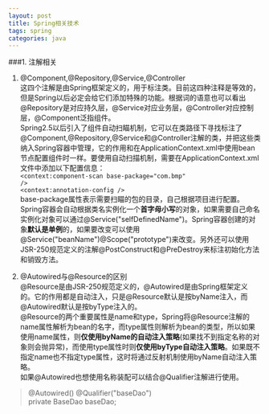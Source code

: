```yaml
---
layout: post
title: Spring相关技术
tags: spring
categories: java
---
```

###1. 注解相关
1. @Component,@Repository,@Service,@Controller  
这四个注解是由Spring框架定义的，用于标注类。目前这四种注释是等效的，但是Spring以后必定会给它们添加特殊的功能。根据词的语意也可以看出@Repository是对应持久层，@Service对应业务层，@Controller对应控制层，@Component泛指组件。  
Spring2.5以后引入了组件自动扫瞄机制，它可以在类路径下寻找标注了@Component,@Repository,@Service和@Controller注解的类，并把这些类纳入Spring容器中管理，它的作用和在ApplicationContext.xml中使用bean节点配置组件时一样。要使用自动扫描机制，需要在ApplicationContext.xml文件中添加以下配置信息：  
<code><context:component-scan base-package="com.bmp" /></code>  
<code><context:annotation-config /></code>  
base-package属性表示需要扫瞄的包的目录，自己根据项目进行配置。  
Spring容器会自动根据类名实例化一个**首字母小写**的对象，如果需要自己命名实例化对象可以通过@Service("selfDefinedName")。Spring容器创建的对象**默认是单例**的，如果要改变可以使用@Service("beanName")@Scope("prototype")来改变。另外还可以使用JSR-250规范定义的注解@PostConstruct和@PreDestroy来标注初始化方法和销毁方法。

2.  @Autowired与@Resource的区别  
@Resource是由JSR-250规范定义的，@Autowired是由Spring框架定义的。它的作用都是自动注入，只是@Resource默认是按byName注入，而@Autowired默认是按byType注入的。  
@Resource的两个重要属性是name和type，Spring将@Resource注解的name属性解析为bean的名字，而type属性则解析为bean的类型，所以如果使用name属性，则**仅使用byName的自动注入策略**(如果找不到指定名称的对象则会抛异常)，而使用type属性时则**仅使用byType自动注入策略**。如果既不指定name也不指定type属性，这时将通过反射机制使用byName自动注入策略。  
如果@Autowired也想使用名称装配可以结合@Qualifier注解进行使用。
>@Autowired() @Qualifier("baseDao")  
>private BaseDao baseDao;  